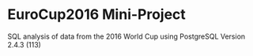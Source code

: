 # EuroCup2016 Mini-Project

SQL analysis of data from the 2016 World Cup using PostgreSQL Version 2.4.3 (113)
